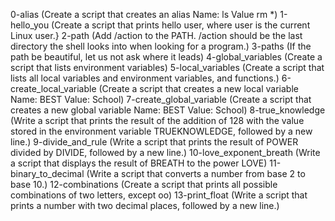 0-alias (Create a script that creates an alias Name: ls Value rm *)
1-hello_you (Create a script that prints hello user, where user is the current Linux user.}
2-path (Add /action to the PATH. /action should be the last directory the shell looks into when looking for a program.)
3-paths (If the path be beautiful, let us not ask where it leads)
4-global_variables (Create a script that lists environment variables)
5-local_variables (Create a script that lists all local variables and environment variables, and functions.)
6-create_local_variable (Create a script that creates a new local variable Name: BEST Value: School)
7-create_global_variable (Create a script that creates a new global variable Name: BEST Value: School)
8-true_knowledge (Write a script that prints the result of the addition of 128 with the value stored in the environment variable TRUEKNOWLEDGE, followed by a new line.)
9-divide_and_rule (Write a script that prints the result of POWER divided by DIVIDE, followed by a new line.)
10-love_exponent_breath (Write a script that displays the result of BREATH to the power LOVE)
11-binary_to_decimal (Write a script that converts a number from base 2 to base 10.)
12-combinations (Create a script that prints all possible combinations of two letters, except oo)
13-print_float (Write a script that prints a number with two decimal places, followed by a new line.)
